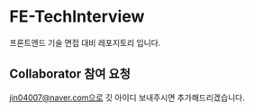 # FE-TechInterview
프론트엔드 기술 면접 대비 레포지토리 입니다.

## Collaborator 참여 요청
jin04007@naver.com으로 깃 아이디 보내주시면 추가해드리겠습니다.
